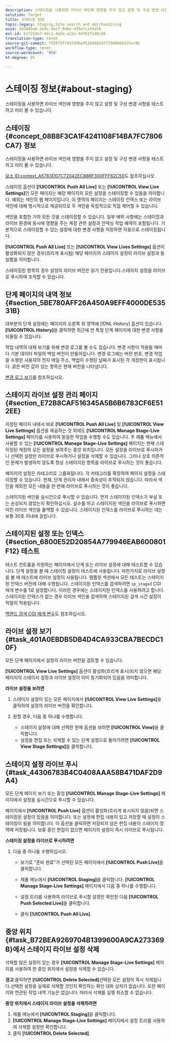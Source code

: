 ```yaml
---
description: 스테이징을 사용하면 라이브 색인에 영향을 주지 않고 설정 및 구성 변경 사항을 테스트하고 미리 볼 수 있습니다.
solution: Target
title: 스테이징 정보
topic-legacy: Staging,Site search and merchandising
uuid: 2e5889a6-2e9c-4ac7-9d6e-d35e7cafda5b
exl-id: 61f254b7-4dc1-4a5e-a22e-94763f140c50
translation-type: tm+mt
source-git-commit: 7559f5f7437d46e3510d4659772308666425ec96
workflow-type: tm+mt
source-wordcount: '959'
ht-degree: 0%

---
```


# 스테이징 정보{#about-staging}

스테이징을 사용하면 라이브 색인에 영향을 주지 않고 설정 및 구성 변경 사항을 테스트하고 미리 볼 수 있습니다.

## 스테이징 {#concept_08B8F3CA1F4241108F14BA7FC7806CA7} 정보

스테이징을 사용하면 라이브 색인에 영향을 주지 않고 설정 및 구성 변경 사항을 테스트하고 미리 볼 수 있습니다.

[요소 ID:context_A5783D07C72042EC886F300FFF62C50](c-about-simulator.md#context_A5783D07C72042EC8886F300FFF62C50)도 참조하십시오.

스테이징 옵션이 **[!UICONTROL Push All Live]** 또는 **[!UICONTROL View Live Settings]**&#x200B;인 모든 페이지는 해당 페이지의 모든 설정을 스테이징할 수 있음을 의미합니다. 예외는 색인의 웹 페이지입니다. 이 영역의 페이지는 스테이징 인덱스 또는 라이브 색인에 대해 명시적으로 제공되므로 두 색인을 독립적으로 직접 제어할 수 있습니다.

색인을 포함한 거의 모든 것을 스테이징할 수 있습니다. 일부 예외 사항에는 스테이징과 라이브 환경에 동시에 영향을 주는 계정 관련 설정과 인덱싱 작업 예약이 포함됩니다. 기본적으로 스테이징할 수 있는 설정에 대한 변경 사항을 저장하면 자동으로 스테이징됩니다.

**[!UICONTROL Push All Live]** 또는 **[!UICONTROL View Lives Settings]** 옵션이 활성화되지 않은 경우(흐리게 표시됨) 해당 페이지의 스테이지 설정이 라이브 설정과 동일함을 의미합니다.

스테이징된 항목의 경우 설정의 라이브 버전은 읽기 전용입니다.스테이지 설정을 라이브로 푸시하여 조작할 수 있습니다.

## 단계 페이지의 내역 정보 {#section_5BE780AFF26A450A9EFF4000DE53531B}

대부분의 단계 설정에는 페이지의 오른쪽 위 영역에 [!DNL History] 옵션이 있습니다. **[!UICONTROL History]**&#x200B;을 클릭하면 최근에 연 특정 단계 페이지에 대한 변경 사항을 되돌릴 수 있습니다.

작업 내역의 대체 보기를 위해 변경 로그를 볼 수도 있습니다. 변경 사항이 적용될 때마다 기본 데이터 파일의 백업 버전이 만들어집니다. 변경 로그에는 버전 번호, 변경 작업을 수행한 사용자의 전자 메일 주소, 백업이 수행된 날짜가 표시된 각 개정판이 표시됩니다. 굵은 버전 값이 있는 항목은 현재 버전을 나타냅니다.

[변경 로그 보기](c-about-reports-menu/c-about-reports-menu.md#task_166F1156719F4B3D834BEA8E249C8057)를 참조하십시오.

## 스테이지 라이브 설정 관리 페이지 {#section_E72B8CAF516345A5B6B6783CF6E512EE}

지정된 페이지 내에서 바로 **[!UICONTROL Push All Live]** 및 **[!UICONTROL View Live Settings]** 옵션을 제공하는 것 외에도 **[!UICONTROL Manage Stage-Live Settings]** 페이지를 사용하여 동일한 작업을 수행할 수도 있습니다. 주 제품 메뉴에서 사용할 수 있는 **[!UICONTROL Manage Stage-Live Settings]** 페이지는 현재 스테이징된 계정의 모든 설정을 보여주는 중앙 위치입니다. 모든 설정을 라이브로 푸시하거나 선택한 설정만 라이브로 푸시하거나 설정을 삭제할 수 있습니다. 그러나 상호 의존적인 문제가 발생하지 않도록 항상 스테이지된 항목을 라이브로 푸시하는 것이 좋습니다.

페이지의 설정은 카테고리로 그룹화됩니다. 각 카테고리를 확장하여 페이지 설정을 스테이징할 수 있습니다. 현재, 단계 관리자 내에서 종속성이 추적되지 않습니다. 따라서 색인을 제외한 모든 내용을 한 번에 라이브로 푸시하는 것이 좋습니다.

스테이지된 색인을 실시간으로 푸시할 수 있습니다. 먼저 스테이지된 인덱스가 부실 또는 손상되지 않았는지 확인하십시오. 실수를 하고 스테이지된 색인을 라이브로 푸시하면 이전 라이브 색인을 롤백할 수 있습니다. 스테이지된 인덱스를 라이브로 푸시하는 데는 보통 30초 이내에 걸립니다.

## 스테이지된 설정 또는 인덱스 {#section_6800E52D20854A779946EAB600801F12} 테스트

테스트 컨트롤을 지원하는 페이지에서 단계 또는 라이브 설정에 대해 테스트할 수 있습니다. 단계 설정을 볼 때 스테이징 설정이 테스트에 사용됩니다. 마찬가지로 라이브 설정을 볼 때 테스트에 라이브 설정이 사용됩니다. 템플릿 섹션에서 모든 테스트는 스테이지된 인덱스 버전에 대해 수행됩니다. 스테이지된 인덱스를 검색하려면 `sp_staged` CGI 매개 변수를 1로 설정합니다. 이러한 경우에는 스테이지된 인덱스를 사용하려고 합니다. 스테이지된 인덱스가 없는 경우 라이브 색인을 검색하며 스테이지된 검색 시간 설정이 적절히 적용됩니다.

[백엔드 검색 CGI 매개 변수](c-appendices/c-cgiparameters.md#reference_582E85C3886740C98FE88CA9DF7918E8)도 참조하십시오.

## 라이브 설정 보기 {#task_401A0EBDB5DB4D4CA933CBA7BECDC10F}

모든 단계 페이지에서 설정의 라이브 버전을 검토할 수 있습니다.

<!-- 

t_viewing_live_settings.xml

 -->

**[!UICONTROL View Live Settings]** 옵션이 활성화(흐리게 표시)되지 않으면 해당 페이지의 스테이지 설정과 라이브 설정이 이미 동기화되어 있음을 의미합니다.

**라이브 설정을 보려면**

1. 스테이지 설정이 있는 모든 페이지에서 **[!UICONTROL View Live Settings]**&#x200B;을 클릭하여 설정의 라이브 버전을 확인합니다.
1. 원할 경우, 다음 중 하나를 수행합니다.

   * 스테이지 설정에 대해 선택한 현재 옵션을 보려면 **[!UICONTROL View]**&#x200B;을 클릭합니다.
   * 설정을 편집 또는 삭제할 수 있는 단계 설정으로 돌아가려면 **[!UICONTROL View Stage Settings]**&#x200B;을 클릭합니다.

## 스테이지 설정 라이브 푸시 {#task_44306783B4C0408AAA58B471DAF2D9A4}

모든 단계 페이지 보기 또는 중앙 **[!UICONTROL Manage Stage-Live Settings]** 페이지에서 설정을 실시간으로 푸시할 수 있습니다.

<!-- 

t_pushing_live_settings_live.xml

 -->

페이지에서 **[!UICONTROL Push Live]** 옵션이 활성화(흐리게 표시되지 않음)되면 스테이징된 설정이 있음을 의미합니다. 또는 설정에 편집 내용이 있고 저장할 때 설정이 스테이징이 됨을 의미합니다. 이 옵션을 클릭하면 저장되지 않은 편집 내용이 스테이지 영역에 저장됩니다. 보류 중인 편집이 없으면 페이지의 설정이 즉시 라이브로 푸시됩니다.

**스테이징 설정을 라이브로 푸시하려면**

1. 다음 중 하나를 수행하십시오.

   * 보기로 &quot;준비 완료&quot;가 선택된 모든 페이지에서 **[!UICONTROL Push Live]**&#x200B;을 클릭합니다.
   * 제품 메뉴에서 **[!UICONTROL Staging]**&#x200B;을 클릭합니다. **[!UICONTROL Manage Stage-Live Settings]** 페이지에서 다음 중 하나를 수행합니다.

   * 설정 트리를 사용하여 라이브로 푸시할 설정만 확인한 다음 **[!UICONTROL Push Selected Live]**&#x200B;을 클릭합니다.
   * 클릭 **[!UICONTROL Push All Live]**.

## 중앙 위치 {#task_B72BEA9269704B1399600A9CA273369B}에서 스테이지 라이브 설정 삭제

삭제할 많은 설정이 있는 경우 **[!UICONTROL Manage Stage-Live Settings]** 페이지를 사용하여 한 중앙 위치에서 설정을 삭제할 수 있습니다.

<!-- 

t_deleting_staged_settings_from_a_central_location.xml

 -->

**경고**:클릭하면  **[!UICONTROL Delete Selected]**&#x200B;선택된 모든 설정이 즉시 삭제됩니다.선택한 설정을 실제로 삭제할 것인지 확인하는 확인 대화 상자가 없습니다. 또한 페이지와 연관된 작업 내역 기능은 없습니다. 따라서 삭제를 실행 취소할 수 없습니다.

**중앙 위치에서 스테이지 라이브 설정을 삭제하려면**

1. 제품 메뉴에서 **[!UICONTROL Staging]**&#x200B;을 클릭합니다.
1. **[!UICONTROL Manage Stage-Live Settings]** 페이지에서 설정 트리를 사용하여 삭제할 설정만 확인합니다.
1. 클릭 **[!UICONTROL Delete Selected]**.
